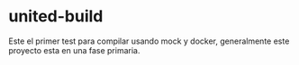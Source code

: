 # united-build

Este el primer test para compilar usando mock y docker, generalmente este proyecto esta en una fase primaria.

